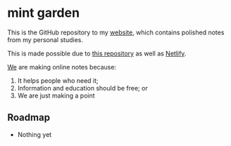 # mint garden
This is the GitHub repository to my [website](https://mint-garden.netlify.app/), which contains polished notes from my personal studies.

This is made possible due to [this repository](https://github.com/binyamin/eleventy-garden) as well as [Netlify](https://www.netlify.com/).

[We](https://mint-garden.netlify.app/about/) are making online notes because:
1. It helps people who need it; 
2. Information and education should be free; or
3. We are just making a point
## Roadmap
- Nothing yet